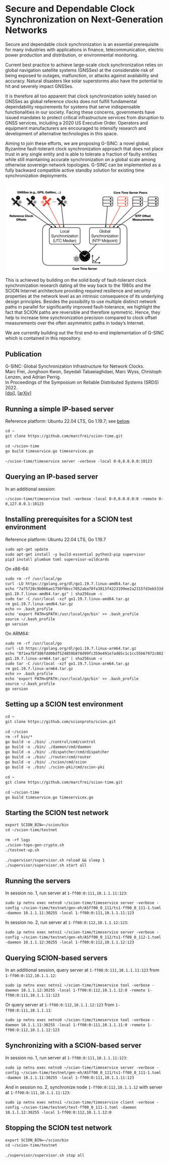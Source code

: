 # Secure and Dependable Clock Synchronization on Next-Generation Networks

Secure and dependable clock synchronization is an essential prerequisite for many industries with applications in finance, telecommunication, electric power production and distribution, or environmental monitoring.

Current best practice to achieve large-scale clock synchronization relies on global navigation satellite systems (GNSSes) at the considerable risk of being exposed to outages, malfunction, or attacks against availability and accuracy. Natural disasters like solar superstorms also have the potential to hit and severely impact GNSSes.

It is therefore all too apparent that clock synchronization solely based on GNSSes as global reference clocks does not fulfill fundamental dependability requirements for systems that serve indispensable functionalities in our society. Facing these concerns, governments have issued mandates to protect critical infrastructure services from disruption to GNSS services, including a 2020 US Executive Order. Operators and equipment manufacturers are encouraged to intensify research and development of alternative technologies in this space.

Aiming to join these efforts, we are proposing G-SINC: a novel global, Byzantine fault-tolerant clock synchronization approach that does not place trust in any single entity and is able to tolerate a fraction of faulty entities while still maintaining accurate synchronization on a global scale among otherwise sovereign network topologies. G-SINC can be implemented as a fully backward compatible active standby solution for existing time synchronization deployments.

![G-SINC architecture overview](/doc/overview.png)

This is achieved by building on the solid body of fault-tolerant clock synchronization research dating all the way back to the 1980s and the SCION Internet architecture providing required resilience and security properties at the network level as an intrinsic consequence of its underlying design principles. Besides the possibility to use multiple distinct network paths in parallel for significantly improved fault-tolerance, we highlight the fact that SCION paths are reversible and therefore symmetric. Hence, they help to increase time synchronization precision compared to clock offset measurements over the often asymmetric paths in today’s Internet.

We are currently building out the first end-to-end implementation of G-SINC which is contained in this repository.


## Publication

G-SINC: Global Synchronization Infrastructure for Network Clocks.  
Marc Frei, Jonghoon Kwon, Seyedali Tabaeiaghdaei, Marc Wyss, Christoph Lenzen, and Adrian Perrig.  
In Proceedings of the Symposium on Reliable Distributed Systems (SRDS) 2022.  
\[[doi](https://doi.org/10.1109/SRDS55811.2022.00021)\], \[[arXiv](https://arxiv.org/abs/2207.06116)\]


## Running a simple IP-based server

Reference platform: Ubuntu 22.04 LTS, Go 1.19.7; see [below](https://github.com/marcfrei/scion-time/edit/main/README.md#installing-prerequisites-for-a-scion-test-environment).

```
cd ~
git clone https://github.com/marcfrei/scion-time.git

cd ~/scion-time
go build timeservice.go timeservicex.go

~/scion-time/timeservice server -verbose -local 0-0,0.0.0.0:10123
```

## Querying an IP-based server

In an additional session:

```
~/scion-time/timeservice tool -verbose -local 0-0,0.0.0.0:0 -remote 0-0,127.0.0.1:10123
```

## Installing prerequisites for a SCION test environment

Reference platform: Ubuntu 22.04 LTS, Go 1.19.7

```
sudo apt-get update
sudo apt-get install -y build-essential python3-pip supervisor
pip3 install plumbum toml supervisor-wildcards
```

On x86-64:

```
sudo rm -rf /usr/local/go
curl -LO https://golang.org/dl/go1.19.7.linux-amd64.tar.gz
echo "7a75720c9b066ae1750f6bcc7052aba70fa3813f4223199ee2a2315fd3eb533d go1.19.7.linux-amd64.tar.gz" | sha256sum -c
sudo tar -C /usr/local -xzf go1.19.7.linux-amd64.tar.gz
rm go1.19.7.linux-amd64.tar.gz
echo >> .bash_profile
echo 'export PATH=$PATH:/usr/local/go/bin' >> .bash_profile
source ~/.bash_profile
go version
```

On ARM64:

```
sudo rm -rf /usr/local/go
curl -LO https://golang.org/dl/go1.19.7.linux-arm64.tar.gz
echo "071ea7bf386fdd08df524859b878d99fc359e491e7ad65c1c1cc55b67972c882 go1.19.7.linux-arm64.tar.gz" | sha256sum -c
sudo tar -C /usr/local -xzf go1.19.7.linux-arm64.tar.gz
rm go1.19.7.linux-arm64.tar.gz
echo >> .bash_profile
echo 'export PATH=$PATH:/usr/local/go/bin' >> .bash_profile
source ~/.bash_profile
go version
```

## Setting up a SCION test environment

```
cd ~
git clone https://github.com/scionproto/scion.git

cd ~/scion
rm -rf bin/*
go build -o ./bin/ ./control/cmd/control
go build -o ./bin/ ./daemon/cmd/daemon
go build -o ./bin/ ./dispatcher/cmd/dispatcher
go build -o ./bin/ ./router/cmd/router
go build -o ./bin/ ./scion/cmd/scion
go build -o ./bin/ ./scion-pki/cmd/scion-pki

cd ~
git clone https://github.com/marcfrei/scion-time.git

cd ~/scion-time
go build timeservice.go timeservicex.go
```

## Starting the SCION test network

```
export SCION_BIN=~/scion/bin
cd ~/scion-time/testnet

rm -rf logs
./scion-topo-gen-crypto.sh
./testnet-up.sh

./supervisor/supervisor.sh reload && sleep 1
./supervisor/supervisor.sh start all
```

## Running the servers

In session no. 1, run server at `1-ff00:0:111,10.1.1.11:123`:

```
sudo ip netns exec netns0 ~/scion-time/timeservice server -verbose -config ~/scion-time/testnet/gen-eh/ASff00_0_111/ts1-ff00_0_111-1.toml -daemon 10.1.1.11:30255 -local 1-ff00:0:111,10.1.1.11:123
```

In session no. 2, run server at `1-ff00:0:112,10.1.1.12:123`:

```
sudo ip netns exec netns1 ~/scion-time/timeservice server -verbose -config ~/scion-time/testnet/gen-eh/ASff00_0_112/ts1-ff00_0_112-1.toml -daemon 10.1.1.12:30255 -local 1-ff00:0:112,10.1.1.12:123
```

## Querying SCION-based servers

In an additional session, query server at `1-ff00:0:111,10.1.1.11:123` from `1-ff00:0:112,10.1.1.12`:

```
sudo ip netns exec netns1 ~/scion-time/timeservice tool -verbose -daemon 10.1.1.12:30255 -local 1-ff00:0:112,10.1.1.12:0 -remote 1-ff00:0:111,10.1.1.11:123
```

Or query server at `1-ff00:0:112,10.1.1.12:123` from `1-ff00:0:111,10.1.1.11`:

```
sudo ip netns exec netns0 ~/scion-time/timeservice tool -verbose -daemon 10.1.1.11:30255 -local 1-ff00:0:111,10.1.1.11:0 -remote 1-ff00:0:112,10.1.1.12:123
```

## Synchronizing with a SCION-based server

In session no. 1, run server at `1-ff00:0:111,10.1.1.11:123`:

```
sudo ip netns exec netns0 ~/scion-time/timeservice server -verbose -config ~/scion-time/testnet/gen-eh/ASff00_0_111/ts1-ff00_0_111-1.toml -daemon 10.1.1.11:30255 -local 1-ff00:0:111,10.1.1.11:123
```

And in session no. 2, synchronize node `1-ff00:0:112,10.1.1.12` with server at `1-ff00:0:111,10.1.1.11:123`:

```
sudo ip netns exec netns1 ~/scion-time/timeservice client -verbose -config ~/scion-time/testnet/test-ff00_0_111-1.toml -daemon 10.1.1.12:30255 -local 1-ff00:0:112,10.1.1.12:0
```

## Stopping the SCION test network

```
export SCION_BIN=~/scion/bin
cd ~/scion-time/testnet

./supervisor/supervisor.sh stop all
```
